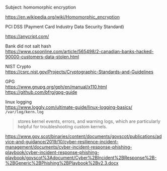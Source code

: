 Subject: homomorphic encryption

https://en.wikipedia.org/wiki/Homomorphic_encryption

PCI DSS (Payment Card Industry Data Security Standard)

https://anycript.com/

Bank did not salt hash \
https://www.csoonline.com/article/565498/2-canadian-banks-hacked-90000-customers-data-stolen.html

NIST Crypto \
https://csrc.nist.gov/Projects/Cryptographic-Standards-and-Guidelines

GPG \
https://www.gnupg.org/gph/en/manual/x110.html \
https://github.com/bfrg/gpg-guide

linux logging \
https://www.loggly.com/ultimate-guide/linux-logging-basics/ \
`/var/log/kern.log`
> stores kernel events, errors, and warning logs, which are particularly helpful for troubleshooting custom kernels.


https://www.gov.scot/binaries/content/documents/govscot/publications/advice-and-guidance/2019/10/cyber-resilience-incident-management/documents/cyber-incident-response-phishing-playbook/cyber-incident-response-phishing-playbook/govscot%3Adocument/Cyber%2BIncident%2BResponse%2B-%2BGeneric%2BPhishing%2BPlaybook%2Bv2.3.docx

